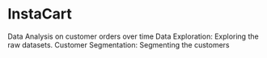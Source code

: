 # InstaCart
Data Analysis on customer orders over time 
Data Exploration: Exploring the raw datasets.
Customer Segmentation: Segmenting the customers 
